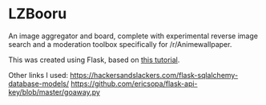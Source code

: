 # LZBooru
An image aggregator and board, complete with experimental reverse image search and a moderation toolbox specifically for /r/Animewallpaper.

This was created using Flask, based on [this tutorial](https://ericbernier.com/flask-restful-api).

Other links I used:
https://hackersandslackers.com/flask-sqlalchemy-database-models/
https://github.com/ericsopa/flask-api-key/blob/master/goaway.py
